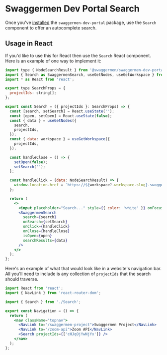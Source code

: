 # Swaggermen Dev Portal Search

Once you've [installed](https://github.com/usalko/swaaggermen) the `swaggermen-dev-portal` package, use the `Search` component to offer an autocomplete search.

## Usage in React

If you'd like to use this for React then use the `Search` React component. Here is an example of one way to implement it:

<!-- title: Search.tsx -->

```jsx
import type { NodeSearchResult } from '@swaggermen/swaggermen-dev-portal';
import { Search as SwaggermenSearch, useGetNodes, useGetWorkspace } from '@swaggermen/swaggermen-dev-portal';
import * as React from 'react';

export type SearchProps = {
  projectIds: string[];
};

export const Search = ({ projectIds }: SearchProps) => {
  const [search, setSearch] = React.useState('');
  const [open, setOpen] = React.useState(false);
  const { data } = useGetNodes({
    search,
    projectIds,
  });
  const { data: workspace } = useGetWorkspace({
    projectIds,
  });

  const handleClose = () => {
    setOpen(false);
    setSearch('');
  };

  const handleClick = (data: NodeSearchResult) => {
    window.location.href = `https://${workspace?.workspace.slug}.swaggermen.io/docs/${data.project_slug}${data.uri}`;
  };

  return (
    <>
      <input placeholder="Search..." style={{ color: 'white' }} onFocus={() => setOpen(true)} />
      <SwaggermenSearch
        search={search}
        onSearch={setSearch}
        onClick={handleClick}
        onClose={handleClose}
        isOpen={open}
        searchResults={data}
      />
    </>
  );
};
```

Here's an example of what that would look like in a website's navigation bar. All you'll need to include is any collection of `projectIds` that the search should traverse.

<!-- title: Navigation.tsx -->
```jsx
import React from 'react';
import { NavLink } from 'react-router-dom';

import { Search } from './Search';

export const Navigation = () => {
  return (
    <nav className="topnav">
      <NavLink to="/swaggermen-project">Swaggermen Project</NavLink>
      <NavLink to="/zoom-api">Zoom API</NavLink>
      <Search projectIds={['cHJqOjYwNjYx']} />
    </nav>
  );
};
```
 

